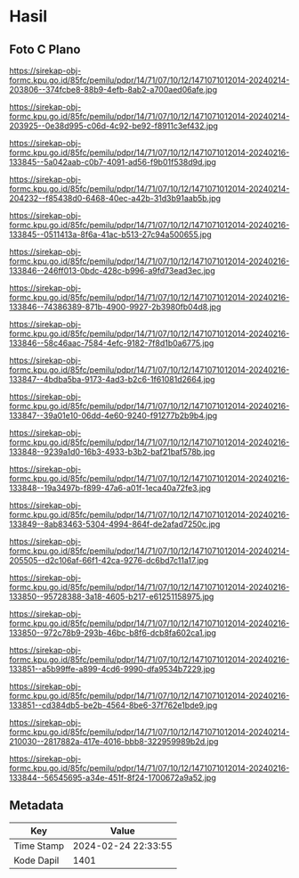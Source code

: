# Hasil

## Foto C Plano

https://sirekap-obj-formc.kpu.go.id/85fc/pemilu/pdpr/14/71/07/10/12/1471071012014-20240214-203806--374fcbe8-88b9-4efb-8ab2-a700aed06afe.jpg

https://sirekap-obj-formc.kpu.go.id/85fc/pemilu/pdpr/14/71/07/10/12/1471071012014-20240214-203925--0e38d995-c06d-4c92-be92-f8911c3ef432.jpg

https://sirekap-obj-formc.kpu.go.id/85fc/pemilu/pdpr/14/71/07/10/12/1471071012014-20240216-133845--5a042aab-c0b7-4091-ad56-f9b01f538d9d.jpg

https://sirekap-obj-formc.kpu.go.id/85fc/pemilu/pdpr/14/71/07/10/12/1471071012014-20240214-204232--f85438d0-6468-40ec-a42b-31d3b91aab5b.jpg

https://sirekap-obj-formc.kpu.go.id/85fc/pemilu/pdpr/14/71/07/10/12/1471071012014-20240216-133845--0511413a-8f6a-41ac-b513-27c94a500655.jpg

https://sirekap-obj-formc.kpu.go.id/85fc/pemilu/pdpr/14/71/07/10/12/1471071012014-20240216-133846--246ff013-0bdc-428c-b996-a9fd73ead3ec.jpg

https://sirekap-obj-formc.kpu.go.id/85fc/pemilu/pdpr/14/71/07/10/12/1471071012014-20240216-133846--74386389-871b-4900-9927-2b3980fb04d8.jpg

https://sirekap-obj-formc.kpu.go.id/85fc/pemilu/pdpr/14/71/07/10/12/1471071012014-20240216-133846--58c46aac-7584-4efc-9182-7f8d1b0a6775.jpg

https://sirekap-obj-formc.kpu.go.id/85fc/pemilu/pdpr/14/71/07/10/12/1471071012014-20240216-133847--4bdba5ba-9173-4ad3-b2c6-1f61081d2664.jpg

https://sirekap-obj-formc.kpu.go.id/85fc/pemilu/pdpr/14/71/07/10/12/1471071012014-20240216-133847--39a01e10-06dd-4e60-9240-f91277b2b9b4.jpg

https://sirekap-obj-formc.kpu.go.id/85fc/pemilu/pdpr/14/71/07/10/12/1471071012014-20240216-133848--9239a1d0-16b3-4933-b3b2-baf21baf578b.jpg

https://sirekap-obj-formc.kpu.go.id/85fc/pemilu/pdpr/14/71/07/10/12/1471071012014-20240216-133848--19a3497b-f899-47a6-a01f-1eca40a72fe3.jpg

https://sirekap-obj-formc.kpu.go.id/85fc/pemilu/pdpr/14/71/07/10/12/1471071012014-20240216-133849--8ab83463-5304-4994-864f-de2afad7250c.jpg

https://sirekap-obj-formc.kpu.go.id/85fc/pemilu/pdpr/14/71/07/10/12/1471071012014-20240214-205505--d2c106af-66f1-42ca-9276-dc6bd7c11a17.jpg

https://sirekap-obj-formc.kpu.go.id/85fc/pemilu/pdpr/14/71/07/10/12/1471071012014-20240216-133850--95728388-3a18-4605-b217-e61251158975.jpg

https://sirekap-obj-formc.kpu.go.id/85fc/pemilu/pdpr/14/71/07/10/12/1471071012014-20240216-133850--972c78b9-293b-46bc-b8f6-dcb8fa602ca1.jpg

https://sirekap-obj-formc.kpu.go.id/85fc/pemilu/pdpr/14/71/07/10/12/1471071012014-20240216-133851--a5b99ffe-a899-4cd6-9990-dfa9534b7229.jpg

https://sirekap-obj-formc.kpu.go.id/85fc/pemilu/pdpr/14/71/07/10/12/1471071012014-20240216-133851--cd384db5-be2b-4564-8be6-37f762e1bde9.jpg

https://sirekap-obj-formc.kpu.go.id/85fc/pemilu/pdpr/14/71/07/10/12/1471071012014-20240214-210030--2817882a-417e-4016-bbb8-322959989b2d.jpg

https://sirekap-obj-formc.kpu.go.id/85fc/pemilu/pdpr/14/71/07/10/12/1471071012014-20240216-133844--56545695-a34e-451f-8f24-1700672a9a52.jpg


## Metadata

| Key        | Value               |
| ---------- | ------------------- |
| Time Stamp | 2024-02-24 22:33:55 |
| Kode Dapil | 1401                |



